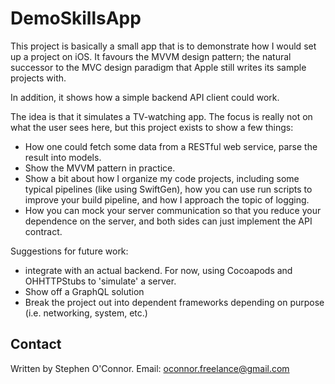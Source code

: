 #  DemoSkillsApp

This project is basically a small app that is to demonstrate how I would set up a project on iOS.  It favours the MVVM design pattern; the natural successor to the MVC design paradigm that Apple still writes its sample projects with.

In addition, it shows how a simple backend API client could work.

The idea is that it simulates a TV-watching app.  The focus is really not on what the user sees here, but this project exists to show a few things:

- How one could fetch some data from a RESTful web service, parse the result into models. 
- Show the MVVM pattern in practice.
- Show a bit about how I organize my code projects, including some typical pipelines (like using SwiftGen), how you can use run scripts to improve your build pipeline, and how I approach the topic of logging.
- How you can mock your server communication so that you reduce your dependence on the server, and both sides can just implement the API contract.

Suggestions for future work:
- integrate with an actual backend.  For now, using Cocoapods and OHHTTPStubs to 'simulate' a server.
- Show off a GraphQL solution
- Break the project out into dependent frameworks depending on purpose  (i.e. networking, system, etc.)

## Contact

Written by Stephen O'Connor.  Email:  oconnor.freelance@gmail.com


